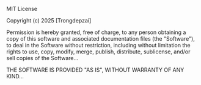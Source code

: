 MIT License

Copyright (c) 2025 [Trongdepzai]

Permission is hereby granted, free of charge, to any person obtaining a copy
of this software and associated documentation files (the "Software"), to deal
in the Software without restriction, including without limitation the rights
to use, copy, modify, merge, publish, distribute, sublicense, and/or sell
copies of the Software...

THE SOFTWARE IS PROVIDED "AS IS", WITHOUT WARRANTY OF ANY KIND...
